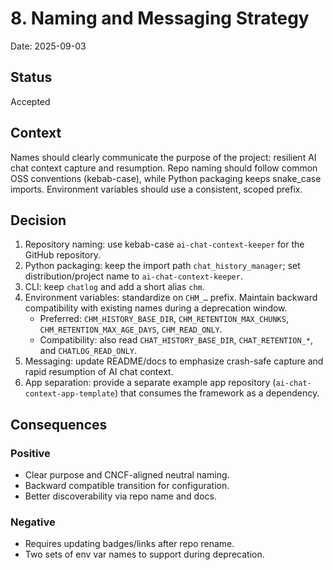 # 8. Naming and Messaging Strategy

Date: 2025-09-03

## Status

Accepted

## Context

Names should clearly communicate the purpose of the project: resilient AI chat context capture and resumption. Repo naming should follow common OSS conventions (kebab-case), while Python packaging keeps snake_case imports. Environment variables should use a consistent, scoped prefix.

## Decision

1. Repository naming: use kebab-case `ai-chat-context-keeper` for the GitHub repository.
2. Python packaging: keep the import path `chat_history_manager`; set distribution/project name to `ai-chat-context-keeper`.
3. CLI: keep `chatlog` and add a short alias `chm`.
4. Environment variables: standardize on `CHM_…` prefix. Maintain backward compatibility with existing names during a deprecation window.
   - Preferred: `CHM_HISTORY_BASE_DIR`, `CHM_RETENTION_MAX_CHUNKS`, `CHM_RETENTION_MAX_AGE_DAYS`, `CHM_READ_ONLY`.
   - Compatibility: also read `CHAT_HISTORY_BASE_DIR`, `CHAT_RETENTION_*`, and `CHATLOG_READ_ONLY`.
5. Messaging: update README/docs to emphasize crash-safe capture and rapid resumption of AI chat context.
6. App separation: provide a separate example app repository (`ai-chat-context-app-template`) that consumes the framework as a dependency.

## Consequences

### Positive

- Clear purpose and CNCF-aligned neutral naming.
- Backward compatible transition for configuration.
- Better discoverability via repo name and docs.

### Negative

- Requires updating badges/links after repo rename.
- Two sets of env var names to support during deprecation.
